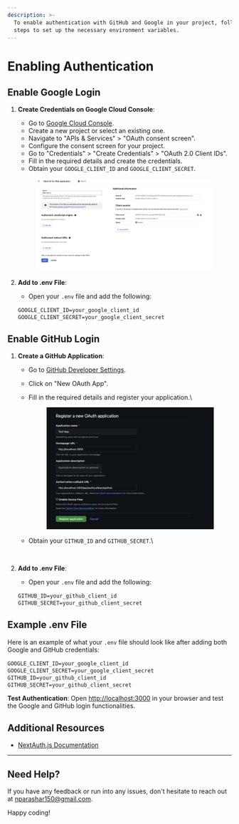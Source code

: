 ```yaml
---
description: >-
  To enable authentication with GitHub and Google in your project, follow these
  steps to set up the necessary environment variables.
---
```


# Enabling Authentication

## **Enable Google Login**

1.  **Create Credentials on Google Cloud Console**:

    * Go to [Google Cloud Console](https://console.cloud.google.com/).
    * Create a new project or select an existing one.
    * Navigate to "APIs & Services" > "OAuth consent screen".
    * Configure the consent screen for your project.
    * Go to "Credentials" > "Create Credentials" > "OAuth 2.0 Client IDs".
    * Fill in the required details and create the credentials.
    * Obtain your `GOOGLE_CLIENT_ID` and `GOOGLE_CLIENT_SECRET`.

    <figure><img src="../.gitbook/assets/image.png" alt=""><figcaption></figcaption></figure>
2.  **Add to .env File**:

    * Open your `.env` file and add the following:

    ```env
    GOOGLE_CLIENT_ID=your_google_client_id
    GOOGLE_CLIENT_SECRET=your_google_client_secret
    ```

## &#x20;**Enable GitHub Login**

1. **Create a GitHub Application**:
   * Go to [GitHub Developer Settings](https://github.com/settings/developers).
   * Click on "New OAuth App".
   *   Fill in the required details and register your application.\


       <figure><img src="../.gitbook/assets/image (1).png" alt=""><figcaption></figcaption></figure>
   *   Obtain your `GITHUB_ID` and `GITHUB_SECRET`.\


       <figure><img src="../.gitbook/assets/Screenshot 2024-05-24 at 1.31.09 PM.png" alt=""><figcaption></figcaption></figure>
2.  **Add to .env File**:

    * Open your `.env` file and add the following:

    ```env
    GITHUB_ID=your_github_client_id
    GITHUB_SECRET=your_github_client_secret
    ```

## Example .env File

Here is an example of what your `.env` file should look like after adding both Google and GitHub credentials:

```env
GOOGLE_CLIENT_ID=your_google_client_id
GOOGLE_CLIENT_SECRET=your_google_client_secret
GITHUB_ID=your_github_client_id
GITHUB_SECRET=your_github_client_secret
```

**Test Authentication**: Open [http://localhost:3000](http://localhost:3000) in your browser and test the Google and GitHub login functionalities.

## Additional Resources

* [NextAuth.js Documentation](https://next-auth.js.org/getting-started/introduction)

***

## Need Help?

If you have any feedback or run into any issues, don't hesitate to reach out at [nparashar150@gmail.com](mailto:nparashar150@gmail.com).&#x20;

Happy coding!
